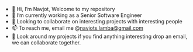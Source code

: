 - 👋 Hi, I’m Navjot, Welcome to my repository
- 🌱 I’m currently working as a Senior Software Engineer
- 💞️ Looking to collaborate on interesting projects with interesting people
- 📫 To reach me, email me @navjots.lamba@gmail.com
- 👀 Look around my projects if you find anything interesting drop an email, we can collaborate together.

<!---
navjotslamba/navjotslamba is a ✨ special ✨ repository because its `README.md` (this file) appears on your GitHub profile.
You can click the Preview link to take a look at your changes.
--->
